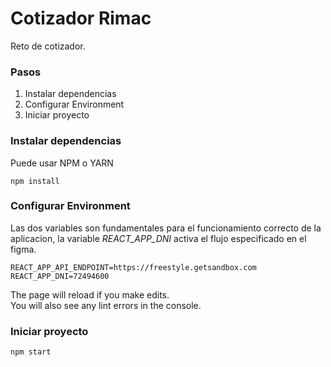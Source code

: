 # Cotizador Rimac

Reto de cotizador.

### Pasos
1) Instalar dependencias
2) Configurar Environment
3) Iniciar proyecto

###  Instalar dependencias
Puede usar NPM o YARN

`npm install`

### Configurar Environment

Las dos variables son fundamentales para el funcionamiento correcto de la aplicacion, la variable *REACT_APP_DNI* activa el flujo especificado en el figma.

`
REACT_APP_API_ENDPOINT=https://freestyle.getsandbox.com
REACT_APP_DNI=72494600
`

The page will reload if you make edits.\
You will also see any lint errors in the console.

### Iniciar proyecto

`
npm start
`

